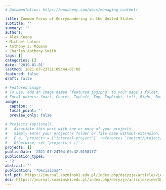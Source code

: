 ```yaml
---
# Documentation: https://wowchemy.com/docs/managing-content/

title: Common Forms of Gerrymandering in the United States
subtitle: ''
summary: ''
authors:
- Alex Keena
- Michael Latner
- Anthony J. McGann
- Charles Anthony Smith
tags: []
categories: []
date: '2019-01-01'
lastmod: 2021-07-23T21:09:44-07:00
featured: false
draft: false

# Featured image
# To use, add an image named `featured.jpg/png` to your page's folder.
# Focal points: Smart, Center, TopLeft, Top, TopRight, Left, Right, BottomLeft, Bottom, BottomRight.
image:
  caption: ''
  focal_point: ''
  preview_only: false

# Projects (optional).
#   Associate this post with one or more of your projects.
#   Simply enter your project's folder or file name without extension.
#   E.g. `projects = ["internal-project"]` references `content/project/deep-learning/index.md`.
#   Otherwise, set `projects = []`.
projects: []
publishDate: '2021-07-24T04:09:42.015817Z'
publication_types:
- '2'
abstract: ''
publication: '*Decisions*'
url_pdf: https://journal.kozminski.edu.pl/index.php/decyzje/article/view/388
doi: https://journal.kozminski.edu.pl/index.php/decyzje/article/view/388
---
```

